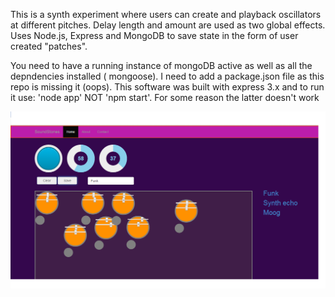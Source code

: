 

This is a synth experiment where users can create and playback oscillators at different pitches. Delay length and amount are used as two global effects.
Uses Node.js, Express and MongoDB to save state in the form of user created "patches".

You need to have a running instance of mongoDB active as well as all the depndencies installed ( mongoose). I need to add a package.json file as this repo is missing it (oops). This software was built with express 3.x and to run it use:   'node app'    NOT 'npm start'. For some reason the latter doesn't work


![Alt text](https://raw.githubusercontent.com/wktdev/nodesynthpad/master/public/images/img.PNG)
